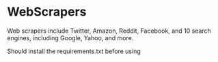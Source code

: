 # WebScrapers
Web scrapers include Twitter, Amazon, Reddit, Facebook, and 10 search engines, including Google, Yahoo, and more.

Should install the requirements.txt before using
